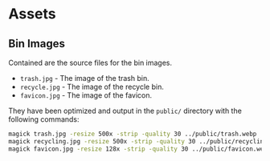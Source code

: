 # Assets

## Bin Images

Contained are the source files for the bin images.

- `trash.jpg` - The image of the trash bin.
- `recycle.jpg` - The image of the recycle bin.
- `favicon.jpg` - The image of the favicon.

They have been optimized and output in  the `public/` directory with the
following commands:

```bash
magick trash.jpg -resize 500x -strip -quality 30 ../public/trash.webp
magick recycling.jpg -resize 500x -strip -quality 30 ../public/recycling.webp
magick favicon.jpg -resize 128x -strip -quality 30 ../public/favicon.webp
```
